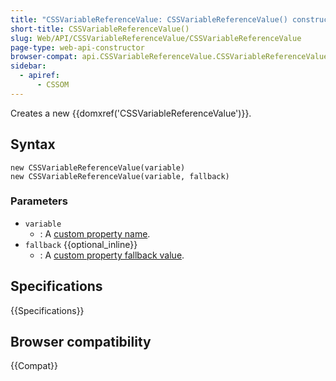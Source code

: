 ```yaml
---
title: "CSSVariableReferenceValue: CSSVariableReferenceValue() constructor"
short-title: CSSVariableReferenceValue()
slug: Web/API/CSSVariableReferenceValue/CSSVariableReferenceValue
page-type: web-api-constructor
browser-compat: api.CSSVariableReferenceValue.CSSVariableReferenceValue
sidebar:
  - apiref:
      - CSSOM
---
```


Creates a new {{domxref('CSSVariableReferenceValue')}}.

## Syntax

```js-nolint
new CSSVariableReferenceValue(variable)
new CSSVariableReferenceValue(variable, fallback)
```

### Parameters

- `variable`
  - : A [custom property name](/en-US/docs/Web/CSS/--*).
- `fallback` {{optional_inline}}
  - : A [custom property fallback value](/en-US/docs/Web/CSS/CSS_cascading_variables/Using_CSS_custom_properties#custom_property_fallback_values).

## Specifications

{{Specifications}}

## Browser compatibility

{{Compat}}
